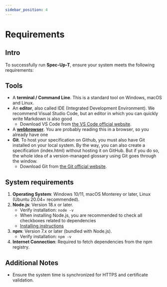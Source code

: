 ```yaml
---
sidebar_position: 4
---
```


# Requirements

## Intro

To successfully run **Spec-Up-T**, ensure your system meets the following requirements:


## Tools

- A **terminal / Command Line**. This is a standard tool on Windows, macOS and Linux.
- An **editor**, also called IDE (Integrated Development Environment). We recommend Visual Studio Code, but an editor in which you can quickly write Markdown is also good
  - Download VS Code from [the VS Code official website](https://code.visualstudio.com/).
- A [**webbrowser**](https://en.wikipedia.org/wiki/Web_browser). You are probably reading this in a browser, so you already have one
- **Git**. To host your specification on Github, you must also have Git installed on your local system. By the way, you can also create a specification (index.html) without hosting it on GitHub. But if you do so, the whole idea of a version-managed glossary using Git goes through the window.
  - Download Git from [the Git official website](https://git-scm.com/).

## System requirements

1. **Operating System**: Windows 10/11, macOS Monterey or later, Linux (Ubuntu 20.04+ recommended).
2. **Node.js**: Version 18.x or later.
   - Verify installation: `node -v`
   - When installing Node.js, you are recommended to check all checkboxes related to dependencies
   - [Installing instructions](https://docs.npmjs.com/downloading-and-installing-node-js-and-npm)
3. **npm**: Version 7.x or later (bundled with Node.js).
   - Verify installation: `npm -v`
4. **Internet Connection**: Required to fetch dependencies from the npm registry.

## Additional Notes

- Ensure the system time is synchronized for HTTPS and certificate validation.
